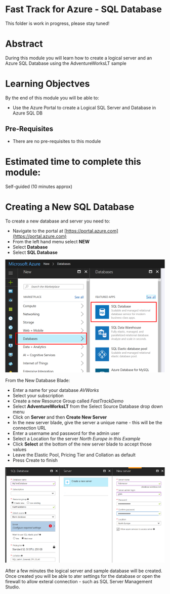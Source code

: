# Fast Track for Azure - SQL Database

This folder is work in progress, please stay tuned! 

# Abstract

During this module you will learn how to create a logical server and an Azure SQL Database using the AdventureWorksLT sample

# Learning Objectves

By the end of this module you will be able to:

* Use the Azure Portal to create a Logical SQL Server and Database in Azure SQL DB

## Pre-Requisites

* There are no pre-requisites to this module

# Estimated time to complete this module:
Self-guided (10 minutes approx)

# Creating a New SQL Database

To create a new database and server you need to:

* Navigate to the portal at [https://portal.azure.com](https://portal.azure.com)
* From the left hand menu select **NEW**
* Select **Database** 
* Select **SQL Database**

![Screenshot](media/1-create-sample-azure-sqldb/sqldb-create-new-db.png)

From the New Database Blade:

* Enter a name for your database *AVWorks*
* Select your subscription
* Create a new Resource Group called *FastTrackDemo*
* Select **AdventureWorksLT** from the Select Source Database drop down menu
* Click on **Server** and then **Create New Server**
* In the new server blade, give the server a unique name - this will be the connection URL
* Enter a username and password for the admin user
* Select a Location for the server *North Europe in this Example*
* Click **Select** at the bottom of the new server blade to accept those values
* Leave the Elastic Pool, Pricing Tier and Collation as default
* Press Create to finish

![Screenshot](media/1-create-sample-azure-sqldb/sqldb-create-new-server.png)

After a few minutes the logical server and sample database will be created.  Once created you will be able to ater settings for the database or open the firewall to allow exteral connection - such as SQL Server Management Studio.





